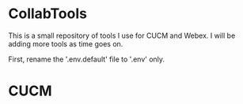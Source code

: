 # CollabTools

This is a small repository of tools I use for CUCM and Webex.
I will be adding more tools as time goes on.

First, rename the '.env.default' file to '.env' only.
# CUCM
